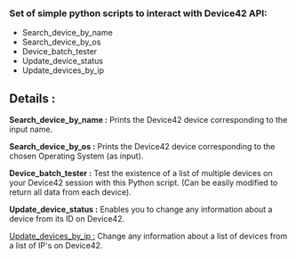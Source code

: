 ### Set of simple python scripts to interact with Device42 API:
- Search_device_by_name
- Search_device_by_os
- Device_batch_tester
- Update_device_status
- Update_devices_by_ip


## Details :
**Search_device_by_name :**
Prints the Device42 device corresponding to the input name.

**Search_device_by_os :**
Prints the Device42 device corresponding to the chosen Operating System (as input).

**Device_batch_tester :**
Test the existence of a list of multiple devices on your Device42 session with this Python script. (Can be easily modified to return all data from each device).

**Update_device_status :**
Enables you to change any information about a device from its ID on Device42.

<ins>Update_devices_by_ip :</ins>
Change any information about a list of devices from a list of IP's on Device42.
